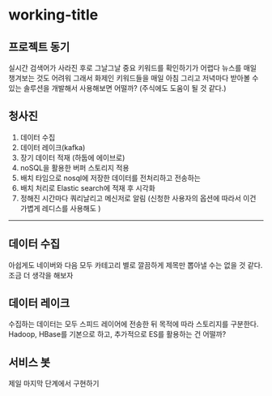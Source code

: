 # working-title


## 프로젝트 동기
실시간 검색어가 사라진 후로 그날그날 중요 키워드를 확인하기가 어렵다
뉴스를 매일 챙겨보는 것도 어려워
그래서 화제인 키워드들을 매일 아침 그리고 저녁마다 받아볼 수 있는 솔루션을 개발해서 사용해보면 어떨까? (주식에도 도움이 될 것 같다.)

## 청사진
1. 데이터 수집
2. 데이터 레이크(kafka)
3. 장기 데이터 적재 (하둡에 에이브로)
4. noSQL을 활용한 버퍼 스토리지 적용
5. 배치 타임으로 nosql에 저장한 데이터를 전처리하고 전송하는 
6. 배치 처리로 Elastic search에 적재 후 시각화
7. 정해진 시간마다 쿼리날리고 메신저로 알림 (신청한 사용자의 옵션에 따라서 이건 가볍게 레디스를 사용해도 )

---
## 데이터 수집
아쉽게도 네이버와 다음 모두 카테고리 별로 깔끔하게 제목만 뽑아낼 수는 없을 것 같다. 조금 더 생각을 해보자

## 데이터 레이크
수집하는 데이터는 모두 스피드 레이어에 전송한 뒤 목적에 따라 스토리지를 구분한다. Hadoop, HBase를 기본으로 하고, 추가적으로 ES를 활용하는 건 어떨까?

## 서비스 봇
제일 마지막 단계에서 구현하기
